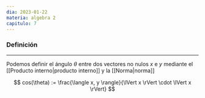 ```yaml
---
dia: 2023-01-22
materia: algebra 2
capitulo: 7
---
```

### Definición
---
Podemos definir el ángulo $\theta$ entre dos vectores no nulos $x$ e $y$ mediante el [[Producto interno|producto interno]] y la [[Norma|norma]]

$$ cos(\theta) := \frac{\langle x, y \rangle}{\lVert x \rVert \cdot \lVert x \rVert} $$